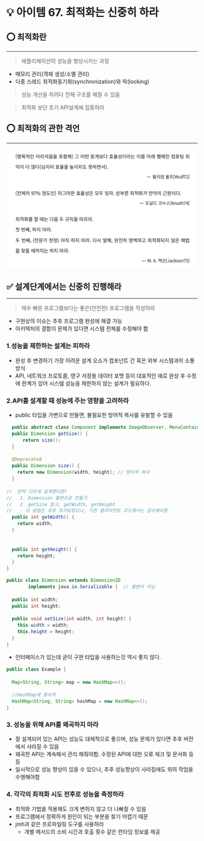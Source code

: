 # 💡 아이템 67. 최적화는 신중히 하라

## ⭕ 최적화란
* * *
> 애플리케이션의 성능을 향상시키는 과정
* 메모리 관리(객체 생성/소멸 관리) 
* 다중 스레드 최적화동기화(synchronization)와 락(locking)

> 성능 개선을 하려다 전체 구조를 해칠 수 있음

> 최적화 보단 초기 API설계에 집중하라


## ⭕ 최적화의 관한 격언
* * *
![img.png](img.png)

## ✅ 설계단계에서는 신중히 진행해라
* * *
> 매우 빠른 프로그램보다는 좋은(안전한) 프로그램을 작성하라
* 구현상의 이슈는 추후 프로그램 완성에 해결 가능
* 아키텍처의 결함이 문제가 있다면 시스템 전체를 수정해야 함

### 1.성능을 제한하는 설계는 피하라
* 완성 후 변경하기 가장 어려운 설계 오소가 컴포넌트 간 혹은 외부 시스템과의 소통 방식
* API, 네트워크 프로토콜, 영구 저장용 데이터 포맷 등이 대표적인 예로 완성 후 수정에 한계가 있어 시스템 성능을 제한하지 않는 설계가 필요하다.

### 2.API를 설계할 때 성능에 주는 영향을 고려하라
* public 타입을 가변으로 만들면, 불필요한 방어적 복사를 유발할 수 있음
```java
  public abstract class Component implements ImageObserver, MenuContainer,Serializable {
  public Dimension getSize() {
      return size();
  }
  
  @Deprecated
  public Dimension size() {
    return new Dimension(width, height); // 방어적 복사
  }
  
//  만약 다르게 설계했다면?
//   1. Dimension 불변으로 만들기
//   2. getSize 말고, getWidth, getHeight
//   - 이 방법은 추후 추가되었으나, 기존 클라이언트 코드에서는 감수해야함
  public int getWidth() {
    return width;
  }


  public int getHeight() {
    return height;
  }
}
```

```java
public class Dimension extends Dimension2D
        implements java.io.Serializable {  // 불변이 아님

  public int width;
  public int height;

  public void setSize(int width, int height) {
    this.width = width;
    this.height = height;
  }
}
```

* 인터페이스가 있는데 굳이 구현 타입을 사용하는것 역시 좋지 않다.
```java
public class Example {

  Map<String, String> map = new HashMap<>();

  //HashMap에 종속적
  HashMap<String, String> hashMap = new HashMap<>();
}

```

### 3. 성능을 위해 API를 왜곡하지 마라
* 잘 설계되어 있는 API는 성능도 대체적으로 좋으며, 성능 문제가 있다면 추후 버전에서 사라질 수 있음 
* 왜곡한 API는 계속해서 관리 해줘야함. 수정된 API에 대한 오류 체크 및 문서화 등등
* 일시적으로 성능 향상이 있을 수 있으나, 추후 성능향상이 사라짐에도 위의 작업을 수행해야함

### 4. 각각의 최적화 시도 전후로 성능을 축정하라
* 최적화 기법을 적용해도 크게 변하지 않고 더 나빠질 수 있음
* 프로그램에서 정확하게 원인이 되는 부분을 찾기 어렵기 때문
* jmh과 같은 프로파일링 도구를 사용하라
  * 개별 메서드의 소비 시간과 호출 횟수 같은 런타임 정보를 제공